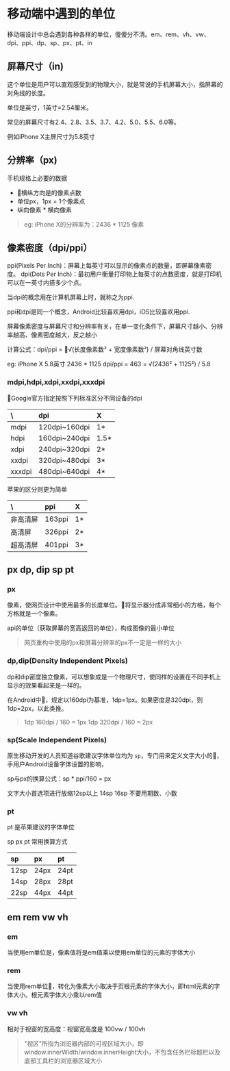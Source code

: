 # 移动端中遇到的单位

移动端设计中总会遇到各种各样的单位，傻傻分不清。em、rem、vh、vw、dpi、ppi、dp、sp、px、pt、in

## 屏幕尺寸（in)

这个单位是用户可以直观感受到的物理大小，就是常说的手机屏幕大小，指屏幕的对角线的长度。

单位是英寸，1英寸=2.54厘米。

常见的屏幕尺寸有2.4、2.8、3.5、3.7、4.2、5.0、5.5、6.0等。

例如iPhone X主屏尺寸为5.8英寸

## 分辨率（px)

手机规格上必要的数据

- 横纵方向是的像素点数
- 单位px，1px = 1个像素点
- 纵向像素 * 横向像素

> eg: iPhone X的分辨率为：2436 * 1125 像素

## 像素密度（dpi/ppi）

ppi(Pixels Per Inch)：屏幕上每英寸可以显示的像素点的数量，即屏幕像素密度。
dpi(Dots Per Inch)：最初用户衡量打印物上每英寸的点数密度，就是打印机可以在一英寸内搭多少个点。

当dpi的概念用在计算机屏幕上时，就称之为ppi.

ppi和dpi是同一个概念，Android比较喜欢用dpi，iOS比较喜欢用ppi.

屏幕像素密度与屏幕尺寸和分辨率有关，在单一变化条件下，屏幕尺寸越小、分辨率越高、像素密度越大，反之越小

计算公式：dpi/ppi = √(长度像素数² + 宽度像素数²) / 屏幕对角线英寸数

eg: iPhone X 5.8英寸 2436 * 1125
dpi/ppi = 463 = √(2436² + 1125²) / 5.8

### mdpi,hdpi,xdpi,xxdpi,xxxdpi

Google官方指定按照下列标准区分不同设备的dpi

\            | dpi            | X
:----------- | :-----------   | :-----------
mdpi         | 120dpi~160dpi  | 1*
hdpi         | 160dpi~240dpi  | 1.5*
xdpi         | 240dpi~320dpi  | 2*
xxdpi        | 320dpi~480dpi  | 3*
xxxdpi       | 480dpi~640dpi  | 4*

苹果的区分则更为简单

\            | ppi            | X
:----------- | :-----------   | :-----------
非高清屏      | 163ppi         | 1*
高清屏        | 326ppi         | 2*
超高清屏       | 401ppi        | 3*

## px dp, dip sp pt

### px

像素，使网页设计中使用最多的长度单位。将显示器分成非常细小的方格，每个方格就是一个像素。

api的单位（获取屏幕的宽高返回的单位），构成图像的最小单位

> 网页重构中使用的px和屏幕分辨率的px不一定是一样的大小

### dp,dip(Density Independent Pixels)

dp和dip密度独立像素，可以想象成是一个物理尺寸，使同样的设置在不同手机上显示的效果看起来是一样的。

在Android中，规定以160dpi为基准，1dp=1px。如果密度是320dpi，则1dp=2px，以此类推。

> 1dp 160dpi / 160 = 1px
> 1dp 320dpi / 160 = 2px

### sp(Scale Independent Pixels)

原生移动开发的人员知道谷歌建议字体单位均为 `sp`，专门用来定义文字大小的，手用户Android设备字体设置的影响，

sp与px的换算公式：sp * ppi/160 = px

文字大小首选项进行放缩12sp以上 14sp 16sp 不要用期数、小数

### pt

pt 是苹果建议的字体单位

sp px pt 常用换算方式

sp           | px             | pt
:----------- | :-----------   | :-----------
12sp         | 24px           | 24pt
14sp         | 28px           | 28pt
22sp         | 44px           | 44pt

## em rem vw vh

### em

当使用em单位是，像素值将是em值乘以使用em单位的元素的字体大小

### rem

当使用rem单位，转化为像素大小取决于页根元素的字体大小，即html元素的字体大小。根元素字体大小乘以rem值

### vw vh

相对于视窗的宽高度：视窗宽高度是 100vw / 100vh

> "视区"所指为浏览器内部的可视区域大小，即window.innerWidth/window.innerHeight大小，不包含任务栏标题栏以及底部工具栏的浏览器区域大小